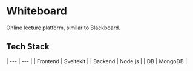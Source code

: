 # Whiteboard
Online lecture platform, similar to Blackboard.

## Tech Stack
| ---       | ---       |
| Frontend  | Sveltekit |
| Backend   | Node.js   |
| DB        | MongoDB   |
